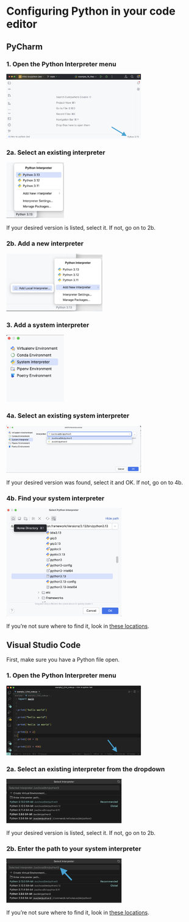 # Configuring Python in your code editor

## PyCharm
 
### 1. Open the Python Interpreter menu

   <img width="70%" src="img/pycharm_python_1.png">
   
### 2a. Select an existing interpreter

   <img width="30%" src="img/pycharm_python_2a.png">
   
   If your desired version is listed, select it. If not, go on to 2b.

### 2b. Add a new interpreter

   <img width="50%" src="img/pycharm_python_2b.png">

### 3. Add a system interpreter
   <img width="30%" src="img/pycharm_python_3.png">
   
### 4a. Select an existing system interpreter

   <img width="70%" src="img/pycharm_python_4a.png">
   
   If your desired version was found, select it and OK. If not, go on to 4b.

### 4b. Find your system interpreter

   <img width="60%" src="img/pycharm_python_4b.png">

If you’re not sure where to find it, look in [these locations](PYTHON-LOCATIONS.md).

## Visual Studio Code

First, make sure you have a Python file open.

### 1. Open the Python Interpreter menu

   <img width="70%" src="img/vscode_python_1.png">
   
### 2a. Select an existing interpreter from the dropdown

   <img width="60%" src="img/vscode_python_2a.png">

If your desired version is listed, select it. If not, go on to 2b.

### 2b. Enter the path to your system interpreter

   <img width="60%" src="img/vscode_python_2b.png">

If you’re not sure where to find it, look in [these locations](PYTHON-LOCATIONS.md).
